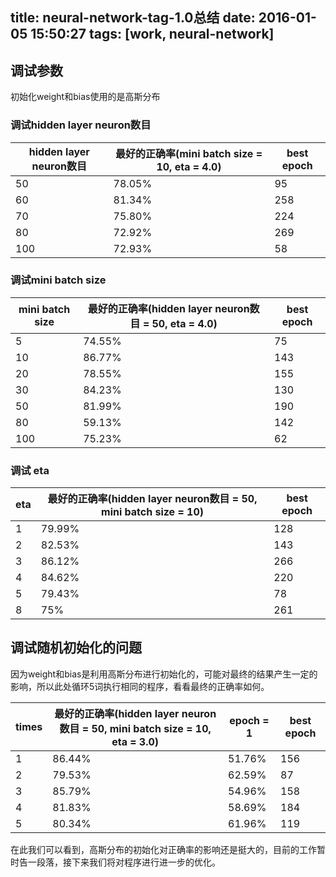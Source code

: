 title: neural-network-tag-1.0总结
date: 2016-01-05 15:50:27
tags: [work, neural-network]
---
## 调试参数
初始化weight和bias使用的是高斯分布
### 调试hidden layer neuron数目
|__hidden layer neuron数目__|__最好的正确率(mini batch size = 10, eta = 4.0)__|__best epoch__|
|----------------|--------------------------------------------|----------|
|50              |78.05%                                      |95        |
|60              |81.34%                                      |258       |
|70              |75.80%                                      |224       |
|80              |72.92%                                      |269       |
|100             |72.93%                                      |58        |
<!-- more -->
### 调试mini batch size
|__mini batch size__|__最好的正确率(hidden layer neuron数目 = 50, eta = 4.0)__|__best epoch__|
|---------------|---------------------------------------------|----------|
|5              |74.55%                                       |75        |
|10             |86.77%                                       |143       |
|20             |78.55%                                       |155       |
|30             |84.23%                                       |130       |
|50             |81.99%                                       |190       |
|80             |59.13%                                       |142       |
|100            |75.23%                                       |62        |
### 调试 eta
|__eta__|__最好的正确率(hidden layer neuron数目 = 50, mini batch size = 10)__|__best epoch__|
|---|---------------------------------------------------------------|----------|
|1  |79.99%                                                         |128       |
|2  |82.53%                                                         |143       |
|3  |86.12%                                                         |266       |
|4  |84.62%                                                         |220       |
|5  |79.43%                                                         |78        |
|8  |75%                                                            |261       |
## 调试随机初始化的问题
因为weight和bias是利用高斯分布进行初始化的，可能对最终的结果产生一定的影响，所以此处循环5词执行相同的程序，看看最终的正确率如何。

|__times__|__最好的正确率(hidden layer neuron数目 = 50, mini batch size = 10, eta = 3.0)__|__epoch = 1__|__best epoch__|
|-----|--------------------------------------------------------------------|---------|-------|
|1    |86.44%                                                              |51.76%   |156    |
|2    |79.53%                                                              |62.59%   |87     |
|3    |85.79%                                                              |54.96%   |158    |
|4    |81.83%                                                              |58.69%   |184    |
|5    |80.34%                                                              |61.96%   |119    |
在此我们可以看到，高斯分布的初始化对正确率的影响还是挺大的，目前的工作暂时告一段落，接下来我们将对程序进行进一步的优化。

